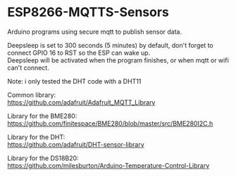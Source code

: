 # ESP8266-MQTTS-Sensors
Arduino programs using secure mqtt to publish sensor data.  

Deepsleep is set to 300 seconds (5 minutes) by default, don't forget to connect GPIO 16 to RST so the ESP can wake up.  
Deepsleep will be activated when the program finishes, or when mqtt or wifi can't connect.

Note: i only tested the DHT code with a DHT11

Common library:  
https://github.com/adafruit/Adafruit_MQTT_Library  
  
Library for the BME280:  
https://github.com/finitespace/BME280/blob/master/src/BME280I2C.h  
  
Library for the DHT:  
https://github.com/adafruit/DHT-sensor-library

Library for the DS18B20:  
https://github.com/milesburton/Arduino-Temperature-Control-Library
